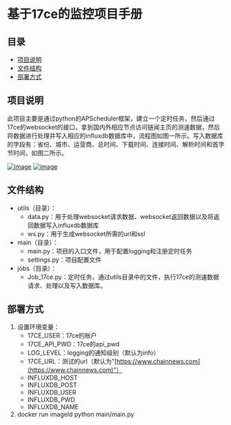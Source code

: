 # 基于17ce的监控项目手册

## 目录
- [项目说明](#项目说明)
- [文件结构](#文件结构)
- [部署方式](#部署方式)

## 项目说明

此项目主要是通过python的APScheduler框架，建立一个定时任务，然后通过17ce的websocket的接口，拿到国内外相应节点访问链闻主页的测速数据，然后将数据进行处理并写入相应的influxdb数据库中，流程图如图一所示。写入数据库的字段有：省份、城市、运营商、总时间、下载时间、连接时间、解析时间和首字节时间，如图二所示。

[![image](https://user-images.githubusercontent.com/79570374/133237400-6e993a60-05fd-461e-8084-08cf714ae7bf.png)](https://user-images.githubusercontent.com/79570374/133237400-6e993a60-05fd-461e-8084-08cf714ae7bf.png) [![image](https://user-images.githubusercontent.com/79570374/133237482-298a58b6-1607-41dd-b8bf-f5491550381f.png)](https://user-images.githubusercontent.com/79570374/133237482-298a58b6-1607-41dd-b8bf-f5491550381f.png)

## 文件结构

- utils（目录）：
  - data.py：用于处理websocket请求数据、websocket返回数据以及将返回数据写入influxdb数据库
  - ws.py：用于生成websocket所需的url和ssl
- main（目录）：
  - main.py：项目的入口文件，用于配置logging和注册定时任务
  - settings.py：项目配置文件
- jobs（目录）：
  - Job_17ce.py：定时任务，通过utils目录中的文件，执行17ce的测速数据请求、处理以及写入数据库。

## 部署方式

1. 设置环境变量：
   - 17CE_USER：17ce的账户
   - 17CE_API_PWD：17ce的api_pwd
   - LOG_LEVEL：logging的通知级别（默认为info）
   - 17CE_URL：测试的url（默认为"[https://www.chainnews.com](https://www.chainnews.com)"）
   - INFLUXDB_HOST
   - INFLUXDB_POST
   - INFLUXDB_USER
   - INFLUXDB_PWD
   - INFLUXDB_NAME
2. docker run imageId python main/main.py

